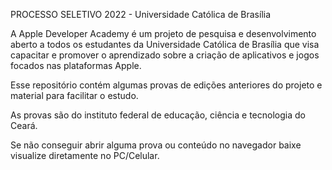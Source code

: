 PROCESSO SELETIVO 2022 - Universidade Católica de Brasília 

A Apple Developer Academy é um projeto de pesquisa e desenvolvimento aberto a todos os estudantes da Universidade Católica de Brasília que visa capacitar e promover o aprendizado sobre a criação de aplicativos e jogos focados nas plataformas Apple.

Esse repositório contém algumas provas de edições anteriores do projeto e material para facilitar o estudo.

As provas são do instituto federal de educação, ciência e tecnologia do Ceará.

Se não conseguir abrir alguma prova ou conteúdo no navegador baixe visualize diretamente no PC/Celular.
